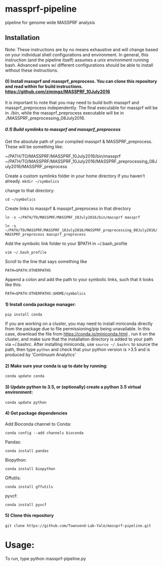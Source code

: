 # massprf-pipeline
pipeline for genome wide MASSPRF analysis

## Installation
Note: These instructions are by no means exhaustive and will change based on your individual shell configurations and environment.  In general, this instruction (and the pipeline itself) assumes a unix environment running bash.  Advanced users w/ different configurations should be able to install without these instructions.
#### 0) Install massprf and massprf_preprocess.  You can clone this repository and read within for build instructions. https://github.com/zimingz/MASSPRF_10July2016

It is important to note that you may need to build both massprf and massprf_preprocess independently.  The final executable for massprf will be in ./bin, while the massprf_preprocess executable will be in ./MASSPRF_preprocessing_08July2016.

##### 0.1) Build symlinks to massprf and massprf_preprocess

Get the absolute path of your compiled massprf & MASSPRF_preprocess.  These will be something like:

~/PATH/TO/MASSPRF/MASSPRF_10July2016/bin/massprf
~/PATH/TO/MASSPRF/MASSPRF_10July2016/MASSPRF_preprocessing_08July2016/MASSPRF_preprocess

Create a custom symlinks folder in your home directory if you haven't already.
`mkdir ~/symbolics`

change to that directory:

`cd ~/symbolics`

Create links to massprf & massprf_preprocess in that directory

`ln -s ~/PATH/TO/MASSPRF/MASSPRF_10July2016/bin/massprf massprf`

`ln -s ~/PATH/TO/MASSPRF/MASSPRF_10July2016/MASSPRF_preprocessing_08July2016/MASSPRF_preprocess massprf_preprocess`

Add the symbolic link folder to your $PATH in ~/.bash_profile

`vim ~/.bash_profile`

Scroll to the line that says something like 

`PATH=$PATH:OTHERPATHS`

Append a colon and add the path to your symbolic links, such that it looks like this:

`PATH=$PATH:OTHERPATHS:$HOME/symbolics`


#### 1) Install conda package manager:

`pip install conda`

If you are working on a cluster, you may need to install miniconda directly from the package due to file permissioning/pip being unavailable.  In this case, download the file from https://conda.io/miniconda.html , run  it on the cluster, and make sure that the installation directory is added to your path via ~/.bashrc.  After installing miniconda, use `source ~/.bashrc` to source the path, then type `python` and check that your python version is >3.5 and is produced by 'Continuum Analytics'

#### 2) Make sure your conda is up to date by running:

`conda update conda`

#### 3) Update python to 3.5, or (optionally) create a python 3.5 virtual environment:

`conda update python`

#### 4) Get package dependencies

Add Bioconda channel to Conda: 

`conda config --add channels bioconda`

Pandas:

`conda install pandas`

Biopython:

`conda install biopython`

Gffutils: 

`conda install gffutils`

pyvcf: 

`conda install pyvcf`

#### 5) Clone this repository

`git clone https://github.com/Townsend-Lab-Yale/massprf-pipeline.git`


# Usage:

To run, type python massprf-pipeline.py <cli>

